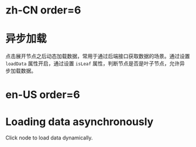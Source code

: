 # zh-CN order=6

# 异步加载

点击展开节点之后动态加载数据，常用于通过后端接口获取数据的场景。通过设置 `loadData` 属性开启，通过设置 `isLeaf` 属性，判断节点是否是叶子节点，允许异步加载数据。

# en-US order=6

# Loading data asynchronously

Click node to load data dynamically.
